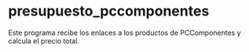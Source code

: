 # presupuesto_pccomponentes
Este programa recibe los enlaces a los productos de PCComponentes y calcula el precio total.
